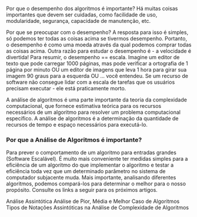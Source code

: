 Por que o desempenho dos algoritmos é importante? 
Há muitas coisas importantes que devem ser cuidadas, como facilidade de uso, modularidade, segurança, capacidade de manutenção, etc. 

Por que se preocupar com o desempenho? 
A resposta para isso é simples, só podemos ter todas as coisas acima se tivermos desempenho. Portanto, o desempenho é como uma moeda através da qual podemos comprar todas as coisas acima. Outra razão para estudar o desempenho é - a velocidade é divertida! Para resumir, o desempenho == escala. Imagine um editor de texto que pode carregar 1000 páginas, mas pode verificar a ortografia de 1 página por minuto OU um editor de imagens que leva 1 hora para girar sua imagem 90 graus para a esquerda OU ... você entendeu. Se um recurso de software não consegue lidar com a escala de tarefas que os usuários precisam executar - ele está praticamente morto.

A análise de algoritmos é uma parte importante da teoria da complexidade computacional, que fornece estimativa teórica para os recursos necessários de um algoritmo para resolver um problema computacional específico. A análise de algoritmos é a determinação da quantidade de recursos de tempo e espaço necessários para executá-lo.

### Por que a Análise de Algoritmos é importante?

Para prever o comportamento de um algoritmo para entradas grandes (Software Escalável).
É muito mais conveniente ter medidas simples para a eficiência de um algoritmo do que implementar o algoritmo e testar a eficiência toda vez que um determinado parâmetro no sistema de computador subjacente muda.
Mais importante, analisando diferentes algoritmos, podemos compará-los para determinar o melhor para o nosso propósito.
Consulte os links a seguir para os próximos artigos.

Análise Assintótica
Análise de Pior, Média e Melhor Caso de Algoritmos
Tipos de Notações Assintóticas na Análise de Complexidade de Algoritmos

